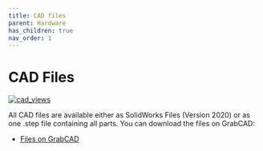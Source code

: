 ```yaml
---
title: CAD files
parent: Hardware
has_children: true
nav_order: 1
---
```

# CAD Files
[ ![cad_views](/Sobi/images/cad_views.png) ](/Sobi/images/cad_views.png)

All CAD files are available either as SolidWorks Files (Version 2020) or as one .step file containing all parts.
You can download the files on GrabCAD:
- [Files on GrabCAD](https://workbench.grabcad.com/workbench/projects/gchBh3O0_2MRDQsSBvsG9uWYBd1FYJfiISWyLW47rvb-wt#/space/gcPuGNyf_nnELvwi1xCCKt46L0j_DX-AsIVByL2Q1nMgkN)
